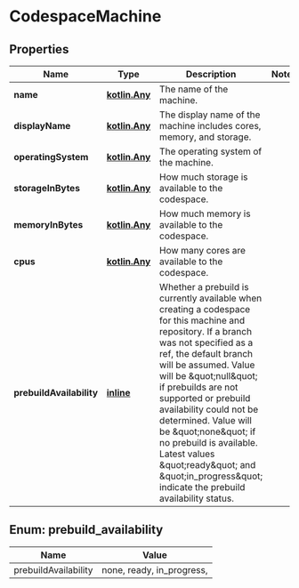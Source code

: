 
# CodespaceMachine

## Properties
Name | Type | Description | Notes
------------ | ------------- | ------------- | -------------
**name** | [**kotlin.Any**](.md) | The name of the machine. | 
**displayName** | [**kotlin.Any**](.md) | The display name of the machine includes cores, memory, and storage. | 
**operatingSystem** | [**kotlin.Any**](.md) | The operating system of the machine. | 
**storageInBytes** | [**kotlin.Any**](.md) | How much storage is available to the codespace. | 
**memoryInBytes** | [**kotlin.Any**](.md) | How much memory is available to the codespace. | 
**cpus** | [**kotlin.Any**](.md) | How many cores are available to the codespace. | 
**prebuildAvailability** | [**inline**](#PrebuildAvailability) | Whether a prebuild is currently available when creating a codespace for this machine and repository. If a branch was not specified as a ref, the default branch will be assumed. Value will be \&quot;null\&quot; if prebuilds are not supported or prebuild availability could not be determined. Value will be \&quot;none\&quot; if no prebuild is available. Latest values \&quot;ready\&quot; and \&quot;in_progress\&quot; indicate the prebuild availability status. | 


<a id="PrebuildAvailability"></a>
## Enum: prebuild_availability
Name | Value
---- | -----
prebuildAvailability | none, ready, in_progress, 



